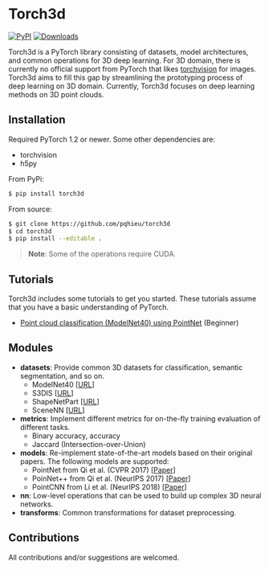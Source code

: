 Torch3d
=======
[![PyPI](https://img.shields.io/pypi/v/torch3d)](https://pypi.org/project/torch3d)
[![Downloads](https://pepy.tech/badge/torch3d)](https://pepy.tech/project/torch3d)

Torch3d is a PyTorch library consisting of datasets, model architectures, and common operations for 3D deep learning.
For 3D domain, there is currently no official support from PyTorch that likes [torchvision](https://github.com/pytorch/vision) for images.
Torch3d aims to fill this gap by streamlining the prototyping process of deep learning on 3D domain.
Currently, Torch3d focuses on deep learning methods on 3D point clouds.


Installation
------------
Required PyTorch 1.2 or newer. Some other dependencies are:
- torchvision
- h5py

From PyPi:
```bash
$ pip install torch3d
```

From source:
```bash
$ git clone https://github.com/pqhieu/torch3d
$ cd torch3d
$ pip install --editable .
```

> **Note**: Some of the operations require CUDA.


Tutorials
---------

Torch3d includes some tutorials to get you started.
These tutorials assume that you have a basic understanding of PyTorch.
- [Point cloud classification (ModelNet40) using PointNet](examples/modelnet40) (Beginner)


Modules
-------
- **datasets**: Provide common 3D datasets for classification, semantic segmentation, and so on.
  + ModelNet40 [[URL](https://modelnet.cs.princeton.edu/)]
  + S3DIS [[URL](http://buildingparser.stanford.edu/dataset.html)]
  + ShapeNetPart [[URL](https://cs.stanford.edu/~ericyi/project_page/part_annotation/)]
  + SceneNN [[URL](http://scenenn.net/)]
- **metrics**: Implement different metrics for on-the-fly training evaluation of different tasks.
  + Binary accuracy, accuracy
  + Jaccard (Intersection-over-Union)
- **models**: Re-implement state-of-the-art models based on their original papers. The following models are supported:
  + PointNet from Qi et al. (CVPR 2017) [[Paper](https://arxiv.org/abs/1612.00593)]
  + PoinNet++ from Qi et al. (NeurIPS 2017) [[Paper](https://arxiv.org/abs/1706.02413)]
  + PointCNN from Li et al. (NeurIPS 2018) [[Paper](https://arxiv.org/abs/1801.07791)]
- **nn**: Low-level operations that can be used to build up complex 3D neural networks.
- **transforms**: Common transformations for dataset preprocessing.


Contributions
-------------
All contributions and/or suggestions are welcomed.
